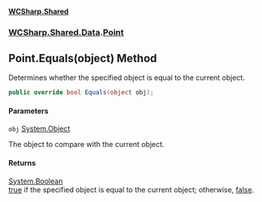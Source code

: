 #### [WCSharp\.Shared](README.md 'README')
### [WCSharp\.Shared\.Data](WCSharp.Shared.Data.md 'WCSharp\.Shared\.Data').[Point](WCSharp.Shared.Data.Point.md 'WCSharp\.Shared\.Data\.Point')

## Point\.Equals\(object\) Method

Determines whether the specified object is equal to the current object\.

```csharp
public override bool Equals(object obj);
```
#### Parameters

<a name='WCSharp.Shared.Data.Point.Equals(object).obj'></a>

`obj` [System\.Object](https://learn.microsoft.com/en-us/dotnet/api/system.object 'System\.Object')

The object to compare with the current object\.

#### Returns
[System\.Boolean](https://learn.microsoft.com/en-us/dotnet/api/system.boolean 'System\.Boolean')  
[true](https://docs.microsoft.com/en-us/dotnet/csharp/language-reference/builtin-types/bool 'https://docs\.microsoft\.com/en\-us/dotnet/csharp/language\-reference/builtin\-types/bool') if the specified object  is equal to the current object; otherwise, [false](https://docs.microsoft.com/en-us/dotnet/csharp/language-reference/builtin-types/bool 'https://docs\.microsoft\.com/en\-us/dotnet/csharp/language\-reference/builtin\-types/bool')\.
